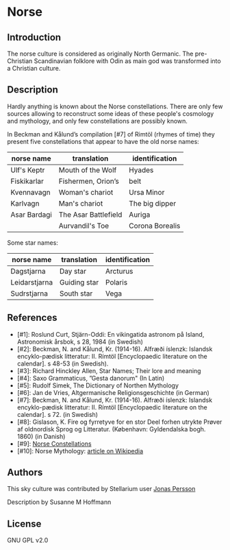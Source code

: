 # Norse

## Introduction

The norse culture is considered as originally North Germanic. The pre-Christian
Scandinavian folklore with Odin as main god was transformed into a Christian
culture.

## Description

Hardly anything is known about the Norse constellations. There are only few
sources allowing to reconstruct some ideas of these people's cosmology and
mythology, and only few constellations are possibly known.

In Beckman and Kålund’s compilation [#7] of Rimtöl (rhymes of time) they
present five constellations that appear to have the old norse names:

| norse name | translation | identification |
| -----------|-------------|----------------|
| Ulf's Keptr | Mouth of the Wolf | Hyades |
| Fiskikarlar | Fishermen, Orion’s | belt |
| Kvennavagn | Woman's chariot | Ursa Minor |
| Karlvagn | Man's chariot | The big dipper |
| Asar Bardagi | The Asar Battlefield |  Auriga |
|   | Aurvandil's Toe | Corona Borealis |

Some star names:

| norse name | translation | identification |
|----------|-----------|---------|
| Dagstjarna | Day star | Arcturus |
| Leidarstjarna  | Guiding star | Polaris  |
| Sudrstjarna  | South star |  Vega  |

## References

 - [#1]: Roslund Curt, Stjärn-Oddi: En vikingatida astronom på Island, Astronomisk årsbok, s 28, 1984 (in Swedish)
 - [#2]: Beckman, N. and Kålund, Kr. (1914-16). Alfræði íslenzk: Islandsk encyklo-pædisk litteratur: II. Rímtöl \[Encyclopaedic literature on the calendar\]. s 48-53 (in Swedish).
 - [#3]: Richard Hinckley Allen, Star Names; Their lore and meaning
 - [#4]: Saxo Grammaticus, ”Gesta danorum" (In Latin)
 - [#5]: Rudolf Simek, The Dictionary of Northen Mythology
 - [#6]: Jan de Vries, Altgermanische Religionsgeschichte (in German)
 - [#7]: Beckman, N. and Kålund, Kr. (1914-16). Alfræði íslenzk: Islandsk encyklo-pædisk litteratur: II. Rímtöl \[Encyclopaedic literature on the calendar\]. s 72. (in Swedish)
 - [#8]: Gislason, K. Fire og fyrretyve for en stor Deel forhen utrykte Prøver af oldnordisk Sprog og Litteratur. (København: Gyldendalska bogh. 1860) (in Danish)
 - [#9]: [Norse Constellations](http://digitaliseducation.com/resources-norse.html)
 - [#10]: Norse Mythology: [article on Wikipedia](https://en.wikipedia.org/wiki/Norse_mythology)


## Authors

This sky culture was contributed by Stellarium user [Jonas
Persson](mailto:jonas.persson@mna.hkr.se)

Description by Susanne M Hoffmann

## License

GNU GPL v2.0
